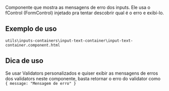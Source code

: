 Componente que mostra as mensagens de erro dos inputs. Ele usa o fControl (FormControl) injetado pra tentar descobrir qual é o erro e exibí-lo.

## Exemplo de uso
`utils\inputs-containers\input-text-container\input-text-container.component.html`

## Dica de uso
Se usar Validators personalizados e quiser exibir as mensagens de erros dos validators neste componente, basta retornar o erro do validator como ` { message: "Mensagem de erro" }`